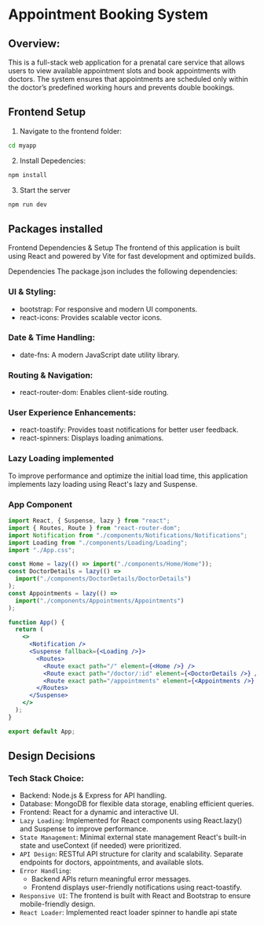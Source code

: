 # Appointment Booking System
## Overview:
This is a full-stack web application for a prenatal care service that allows users to view available appointment slots and book appointments with doctors. The system ensures that appointments are scheduled only within the doctor’s predefined working hours and prevents double bookings.

## Frontend Setup
1. Navigate to the frontend folder:
``` bash
cd myapp
```
2. Install Depedencies:
``` bash
npm install
```
3. Start the server
``` bash
npm run dev
```
## Packages installed
Frontend Dependencies & Setup
The frontend of this application is built using React and powered by Vite for fast development and optimized builds.

Dependencies
The package.json includes the following dependencies:

### UI & Styling:

- bootstrap: For responsive and modern UI components.
- react-icons: Provides scalable vector icons.
### Date & Time Handling:

- date-fns: A modern JavaScript date utility library.
### Routing & Navigation:

- react-router-dom: Enables client-side routing.
### User Experience Enhancements:

- react-toastify: Provides toast notifications for better user feedback.
- react-spinners: Displays loading animations.

### Lazy Loading implemented
To improve performance and optimize the initial load time, this application implements lazy loading using React's lazy and Suspense.

### App Component
``` jsx
import React, { Suspense, lazy } from "react";
import { Routes, Route } from "react-router-dom";
import Notification from "./components/Notifications/Notifications";
import Loading from "./components/Loading/Loading";
import "./App.css";

const Home = lazy(() => import("./components/Home/Home"));
const DoctorDetails = lazy(() =>
  import("./components/DoctorDetails/DoctorDetails")
);
const Appointments = lazy(() =>
  import("./components/Appointments/Appointments")
);

function App() {
  return (
    <>
      <Notification />
      <Suspense fallback={<Loading />}>
        <Routes>
          <Route exact path="/" element={<Home />} />
          <Route exact path="/doctor/:id" element={<DoctorDetails />} />
          <Route exact path="/appointments" element={<Appointments />} />
        </Routes>
      </Suspense>
    </>
  );
}

export default App;

```


## Design Decisions
### Tech Stack Choice:
- Backend: Node.js & Express for API handling.
- Database: MongoDB for flexible data storage, enabling efficient queries.
- Frontend: React for a dynamic and interactive UI.
 - `Lazy Loading`: Implemented for React components using React.lazy() and Suspense to improve performance.
- `State Management`: Minimal external state management React's built-in state and useContext (if needed) were prioritized.
- `API Design`:
RESTful API structure for clarity and scalability.
Separate endpoints for doctors, appointments, and available slots.
- `Error Handling`:
    - Backend APIs return meaningful error messages.
    - Frontend displays user-friendly notifications using react-toastify.
- `Responsive UI`: The frontend is built with React and Bootstrap to ensure mobile-friendly design.
- `React Loader`: Implemented react loader spinner to handle api state